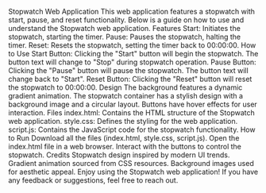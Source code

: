 Stopwatch Web Application
This web application features a stopwatch with start, pause, and reset functionality. Below is a guide on how to use and understand the Stopwatch web application.
Features
Start: Initiates the stopwatch, starting the timer.
Pause: Pauses the stopwatch, halting the timer.
Reset: Resets the stopwatch, setting the timer back to 00:00:00.
How to Use
Start Button: Clicking the "Start" button will begin the stopwatch. The button text will change to "Stop" during stopwatch operation.
Pause Button: Clicking the "Pause" button will pause the stopwatch. The button text will change back to "Start".
Reset Button: Clicking the "Reset" button will reset the stopwatch to 00:00:00.
Design
The background features a dynamic gradient animation.
The stopwatch container has a stylish design with a background image and a circular layout.
Buttons have hover effects for user interaction.
Files
index.html: Contains the HTML structure of the Stopwatch web application.
style.css: Defines the styling for the web application.
script.js: Contains the JavaScript code for the stopwatch functionality.
How to Run
Download all the files (index.html, style.css, script.js).
Open the index.html file in a web browser.
Interact with the buttons to control the stopwatch.
Credits
Stopwatch design inspired by modern UI trends.
Gradient animation sourced from CSS resources.
Background images used for aesthetic appeal.
Enjoy using the Stopwatch web application! If you have any feedback or suggestions, feel free to reach out.
